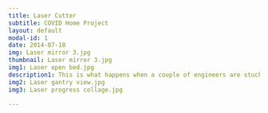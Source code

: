```yaml
---
title: Laser Cutter
subtitle: COVID Home Project
layout: default
modal-id: 1
date: 2014-07-18
img: Laser mirror 3.jpg
thumbnail: Laser mirror 3.jpg
img1: Laser open bed.jpg
description1: This is what happens when a couple of engineers are stuck at home for a while. Back when the stay at home order was in place here in Seattle, my wife Megan and I started a project on our living room floor to keep ourselves sane. Five months and countless mistakes later, we are very proud to have finished our homemade laser cutter. It lives in our garage now because as you can see, it’s a monster. We constructed it out of 80/20 to keep it modular. It’s sporting an 80W CO2 laser with a series of three mirrors on a gantry system to direct the beam.
img2: Laser gantry view.jpg
img3: Laser progress collage.jpg

---
```

